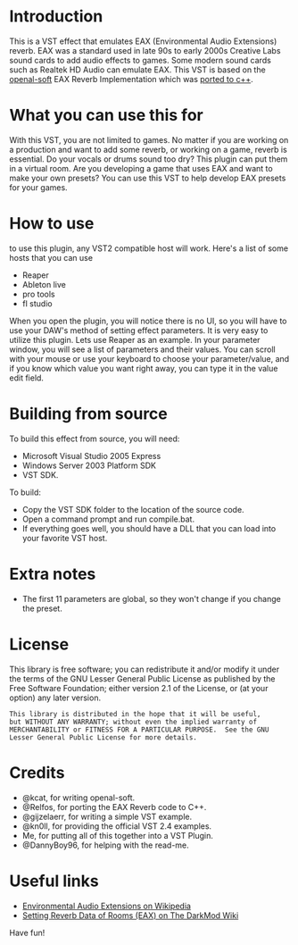 # Introduction
This is a VST effect that emulates EAX (Environmental Audio Extensions) reverb. EAX was a standard used in late 90s to early 2000s Creative Labs sound cards to add audio effects to games. Some modern sound cards such as Realtek HD Audio can emulate EAX. This VST is based on the [openal-soft](https://github.com/kcat/openal-soft) EAX Reverb Implementation which was [ported to c++](https://github.com/Relfos/EAXReverb).

# What you can use this for
With this VST, you are not limited to games. No matter if you are working on a production and want to add some reverb, or working on a game, reverb is essential. Do your vocals or drums sound too dry? This plugin can put them in a virtual room. Are you developing a game that uses EAX and want to make your own presets? You can use this VST to help develop EAX presets for your games.

# How to use
to use this plugin, any VST2 compatible host will work. Here's a list of some hosts that you can use

* Reaper
* Ableton live
* pro tools
* fl studio

When you open the plugin, you will notice there is no UI, so you will have to use your DAW's method of setting effect parameters.
It is very easy to utilize this plugin. Lets use Reaper as an example.
In your parameter window, you will see a list of parameters and their values. You can scroll with your mouse or use your keyboard to choose your parameter/value, and if you know which value you want right away, you can type it in the value edit field.

# Building from source
To build this effect from source, you will need:

* Microsoft Visual Studio 2005 Express
* Windows Server 2003 Platform SDK
* VST SDK.

To build:

* Copy the VST SDK folder to the location of the source code.
* Open a command prompt and run compile.bat.
* If everything goes well, you should have a DLL that you can load into your favorite VST host.

# Extra notes
* The first 11 parameters are global, so they won't change if you change the preset.

# License
This library is free software; you can redistribute it and/or
    modify it under the terms of the GNU Lesser General Public
    License as published by the Free Software Foundation; either
    version 2.1 of the License, or (at your option) any later version.

    This library is distributed in the hope that it will be useful,
    but WITHOUT ANY WARRANTY; without even the implied warranty of
    MERCHANTABILITY or FITNESS FOR A PARTICULAR PURPOSE.  See the GNU
    Lesser General Public License for more details.

# Credits
* @kcat, for writing openal-soft.
* @Relfos, for porting the EAX Reverb code to C++.
* @gijzelaerr, for writing a simple VST example.
* @kn0ll, for providing the official VST 2.4 examples.
* Me, for putting all of this together into a VST Plugin.
* @DannyBoy96, for helping with the read-me.

# Useful links
* [Environmental Audio Extensions on Wikipedia](https://en.wikipedia.org/wiki/Environmental_Audio_Extensions)
* [Setting Reverb Data of Rooms (EAX) on The DarkMod Wiki](http://wiki.thedarkmod.com/index.php?title=Setting_Reverb_Data_of_Rooms_(EAX))

Have fun!
